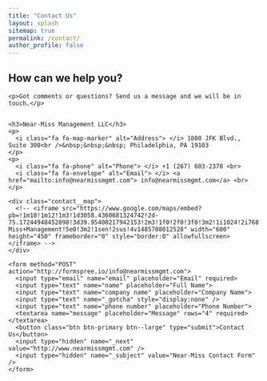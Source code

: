 ```yaml
---
title: "Contact Us"
layout: splash
sitemap: true
permalink: /contact/
author_profile: false
---
```


<section>


<h1 class="page__title text-center">How can we help you?</h1>

<div class="contact__wrap">  

  <div class="intro">

    <p>Got comments or questions? Send us a message and we will be in touch.</p>
   
    
    <h3>Near-Miss Management LLC</h3>
    <p>
      <i class="fa fa-map-marker" alt="Address"> </i> 1800 JFK Blvd., Suite 300<br />&nbsp;&nbsp;&nbsp; Philadelphia, PA 19103
    </p>
    <p>
      <i class="fa fa-phone" alt="Phone"> </i> +1 (267) 603-2378 <br>
      <i class="fa fa-envelope" alt="Email"> </i> <a href="mailto:info@nearmissmgmt.com"> info@nearmissmgmt.com</a> <br>
    </p>

    <div class="contact__map">
      <!-- <iframe src="https://www.google.com/maps/embed?pb=!1m18!1m12!1m3!1d3058.4360681324742!2d-75.17244948452098!3d39.95400217942153!2m3!1f0!2f0!3f0!3m2!1i1024!2i768!4f13.1!3m3!1m2!1s0x89c6c6316b8373e9%3A0x7d2b3d63bd682375!2sNear-Miss+Management!5e0!3m2!1sen!2sus!4v1485708012528" width="600" height="450" frameborder="0" style="border:0" allowfullscreen></iframe> -->
    </div>

  </div>





  <div class="contact__form">

    <form method="POST" action="http://formspree.io/info@nearmissmgmt.com">
      <input type="email" name="email" placeholder="Email" required>
      <input type="text" name="name" placeholder="Full Name">
      <input type="text" name="company name" placeholder="Company Name">
      <input type="text" name="_gotcha" style="display:none" />
      <input type="text" name="phone number" placeholder="Phone Number">
      <textarea name="message" placeholder="Message" rows="4" required></textarea>
      <button class="btn btn-primary btn--large" type="submit">Contact Us</button>
      <input type="hidden" name="_next" value="http://www.nearmissmgmt.com" />
      <input type="hidden" name="_subject" value="Near-Miss Contact Form" />
    </form>
  </div>


</div>


</section>




